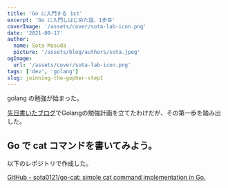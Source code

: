 ```yaml
---
title: 'Go に入門する 1st'
excerpt: 'Go に入門しはじめた話、1歩目'
coverImage: '/assets/cover/sota-lab-icon.png'
date: '2021-09-17'
author:
  name: Sota Masuda
  picture: '/assets/blog/authors/sota.jpeg'
ogImage:
  url: '/assets/cover/sota-lab-icon.png'
tags: ['dev', 'golang']
slug: joinning-the-gopher-step1
---
```


golang の勉強が始まった。

[先日書いたブログ](https://www.sota-lab.com/posts/joinning-the-gopher)でGolangの勉強計画を立てたわけだが、その第一歩を踏み出した。

## Go で cat コマンドを書いてみよう。

以下のレポジトリで作成した。

[GitHub - sota0121/go-cat: simple cat command implementation in Go.](https://github.com/sota0121/go-cat)